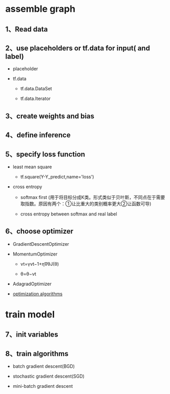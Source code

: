 # assemble graph

## 1、Read data

## 2、use placeholders or tf.data for input( and label)

  - placeholder
	
  - tf.data
		
    - tf.data.DataSet
    
    - tf.data.Iterator

## 3、create weights and bias

## 4、define inference

## 5、specify loss function
	
  - least mean square
		
    - tf.square(Y-Y_predict,name='loss')
	
  - cross entropy
		
      - softmax first (用于将目标分成K类。形式类似于贝叶斯，不同点在于需要取指数。原因有两个：①让比重大的类别概率更大②让函数可导)
		
      - cross entropy between softmax and real label
    
## 6、choose optimizer
	
  - GradientDescentOptimizer
	
  - MomentumOptimizer
		
    - vt=γvt−1+η∇θJ(θ)
		
    - θ=θ−vt
	
  - AdagradOptimizer
	
  - [optimization algorithms](http://ruder.io/optimizing-gradient-descent/index.html#fnref:2)

# train model

## 7、init variables

## 8、train algorithms
	
  - batch gradient descent(BGD)
	
  - stochastic gradient descent(SGD)
	
  - mini-batch gradient descent
